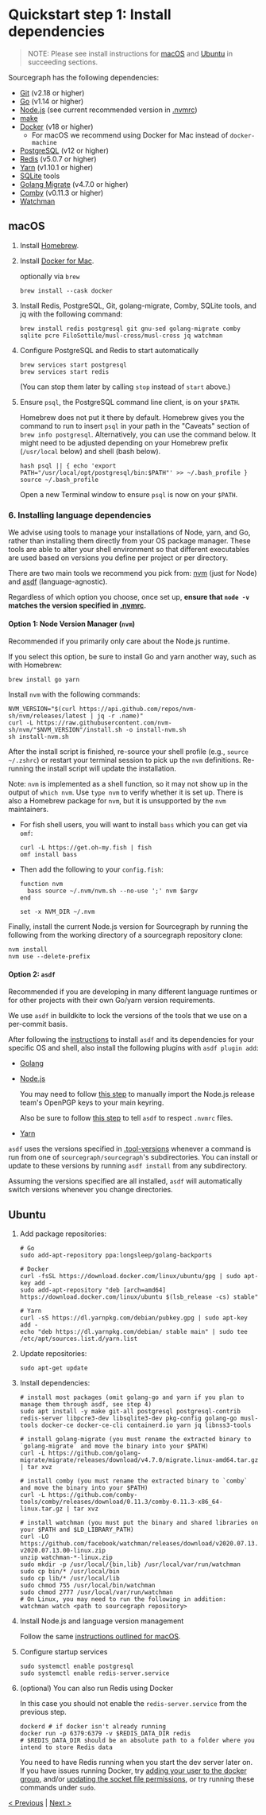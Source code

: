 # Quickstart step 1: Install dependencies

> NOTE: Please see install instructions for [macOS](#macos) and [Ubuntu](#ubuntu) in succeeding sections.

Sourcegraph has the following dependencies:
- [Git](https://git-scm.com/book/en/v2/Getting-Started-Installing-Git) (v2.18 or higher)
- [Go](https://golang.org/doc/install) (v1.14 or higher)
- [Node.js](https://nodejs.org/en/download/) (see current recommended version in [.nvmrc](https://github.com/sourcegraph/sourcegraph/blob/main/.nvmrc))
- [make](https://www.gnu.org/software/make/)
- [Docker](https://docs.docker.com/engine/installation/) (v18 or higher)
  - For macOS we recommend using Docker for Mac instead of `docker-machine`
- [PostgreSQL](https://wiki.postgresql.org/wiki/Detailed_installation_guides) (v12 or higher)
- [Redis](http://redis.io/) (v5.0.7 or higher)
- [Yarn](https://yarnpkg.com) (v1.10.1 or higher)
- [SQLite](https://www.sqlite.org/index.html) tools
- [Golang Migrate](https://github.com/golang-migrate/migrate/) (v4.7.0 or higher)
- [Comby](https://github.com/comby-tools/comby/) (v0.11.3 or higher)
- [Watchman](https://facebook.github.io/watchman/)

## macOS

1.  Install [Homebrew](https://brew.sh).

2.  Install [Docker for Mac](https://docs.docker.com/docker-for-mac/).

    optionally via `brew`

    ```
    brew install --cask docker
    ```

3.  Install Redis, PostgreSQL, Git, golang-migrate, Comby, SQLite tools, and jq with the following command:

    ```
    brew install redis postgresql git gnu-sed golang-migrate comby sqlite pcre FiloSottile/musl-cross/musl-cross jq watchman
    ```

4.  Configure PostgreSQL and Redis to start automatically

    ```
    brew services start postgresql
    brew services start redis
    ```

    (You can stop them later by calling `stop` instead of `start` above.)

5.  Ensure `psql`, the PostgreSQL command line client, is on your `$PATH`.

    Homebrew does not put it there by default. Homebrew gives you the command to run to insert `psql` in your path in the "Caveats" section of `brew info postgresql`. Alternatively, you can use the command below. It might need to be adjusted depending on your Homebrew prefix (`/usr/local` below) and shell (bash below).

    ```
    hash psql || { echo 'export PATH="/usr/local/opt/postgresql/bin:$PATH"' >> ~/.bash_profile }
    source ~/.bash_profile
    ```

    Open a new Terminal window to ensure `psql` is now on your `$PATH`.

### 6.  Installing language dependencies

We advise using tools to manage your installations of Node, yarn, and Go, rather than installing them directly from your OS package manager. These tools are able to alter your shell environment so that different executables are used based on versions you define per project or per directory.

There are two main tools we recommend you pick from: [nvm](https://github.com/nvm-sh/nvm) (just for Node) and [asdf](https://asdf-vm.com/#/) (language-agnostic).

Regardless of which option you choose, once set up, **ensure that `node -v` matches the version specified in [.nvmrc](https://github.com/sourcegraph/sourcegraph/blob/main/.tool-versions).**

#### Option 1: Node Version Manager (`nvm`)

Recommended if you primarily only care about the Node.js runtime.

If you select this option, be sure to install Go and yarn another way, such as with Homebrew:

```
brew install go yarn
```

Install `nvm` with the following commands:

```
NVM_VERSION="$(curl https://api.github.com/repos/nvm-sh/nvm/releases/latest | jq -r .name)"
curl -L https://raw.githubusercontent.com/nvm-sh/nvm/"$NVM_VERSION"/install.sh -o install-nvm.sh
sh install-nvm.sh
```

After the install script is finished, re-source your shell profile (e.g.,
`source ~/.zshrc`) or restart your terminal session to pick up the `nvm`
definitions. Re-running the install script will update the installation.

Note: `nvm` is implemented as a shell function, so it may not show up in
the output of `which nvm`. Use `type nvm` to verify whether it is set up.
There is also a Homebrew package for `nvm`, but it is unsupported by the
`nvm` maintainers.

* For fish shell users, you will want to install `bass` which you can get via `omf`:

    ```
    curl -L https://get.oh-my.fish | fish
    omf install bass
    ```

* Then add the following to your `config.fish`:

    ```
    function nvm
      bass source ~/.nvm/nvm.sh --no-use ';' nvm $argv
    end

    set -x NVM_DIR ~/.nvm
    ```

Finally, install the current Node.js version for Sourcegraph by running the following from the working directory of a sourcegraph repository clone:

```
nvm install
nvm use --delete-prefix
```

#### Option 2: `asdf`

Recommended if you are developing in many different language runtimes or for other projects with their own Go/yarn version requirements.

We use `asdf` in buildkite to lock the versions of the tools that we use on a per-commit basis.

After following the [instructions](https://asdf-vm.com/#/core-manage-asdf?id=install) to install `asdf` and its dependencies for your specific OS and shell, also install the following plugins with `asdf plugin add`:

- [Golang](https://github.com/kennyp/asdf-golang)
- [Node.js](https://github.com/asdf-vm/asdf-nodejs)

  You may need to follow [this step](https://github.com/asdf-vm/asdf-nodejs#problems-with-openpgp-signatures-in-older-versions) to manually import the Node.js release team's OpenPGP keys to your main keyring.

  Also be sure to follow [this step](https://github.com/asdf-vm/asdf-nodejs#nvmrc-and-node-version-files) to tell `asdf` to respect `.nvmrc` files.

- [Yarn](https://github.com/twuni/asdf-yarn)

`asdf` uses the versions specified in [.tool-versions](https://github.com/sourcegraph/sourcegraph/blob/main/.tool-versions) whenever a command is run from one of `sourcegraph/sourcegraph`'s subdirectories. You can install or update to these versions by running `asdf install` from any subdirectory.

Assuming the versions specified are all installed, `asdf` will automatically switch versions whenever you change directories.

## Ubuntu

1. Add package repositories:

    ```
    # Go
    sudo add-apt-repository ppa:longsleep/golang-backports

    # Docker
    curl -fsSL https://download.docker.com/linux/ubuntu/gpg | sudo apt-key add -
    sudo add-apt-repository "deb [arch=amd64] https://download.docker.com/linux/ubuntu $(lsb_release -cs) stable"

    # Yarn
    curl -sS https://dl.yarnpkg.com/debian/pubkey.gpg | sudo apt-key add -
    echo "deb https://dl.yarnpkg.com/debian/ stable main" | sudo tee /etc/apt/sources.list.d/yarn.list
    ```

2. Update repositories:

    ```
    sudo apt-get update
    ```

3. Install dependencies:

    ```
    # install most packages (omit golang-go and yarn if you plan to manage them through asdf, see step 4)
    sudo apt install -y make git-all postgresql postgresql-contrib redis-server libpcre3-dev libsqlite3-dev pkg-config golang-go musl-tools docker-ce docker-ce-cli containerd.io yarn jq libnss3-tools

    # install golang-migrate (you must rename the extracted binary to `golang-migrate` and move the binary into your $PATH)
    curl -L https://github.com/golang-migrate/migrate/releases/download/v4.7.0/migrate.linux-amd64.tar.gz | tar xvz

    # install comby (you must rename the extracted binary to `comby` and move the binary into your $PATH)
    curl -L https://github.com/comby-tools/comby/releases/download/0.11.3/comby-0.11.3-x86_64-linux.tar.gz | tar xvz

    # install watchman (you must put the binary and shared libraries on your $PATH and $LD_LIBRARY_PATH)
    curl -LO https://github.com/facebook/watchman/releases/download/v2020.07.13.00/watchman-v2020.07.13.00-linux.zip
    unzip watchman-*-linux.zip
    sudo mkdir -p /usr/local/{bin,lib} /usr/local/var/run/watchman
    sudo cp bin/* /usr/local/bin
    sudo cp lib/* /usr/local/lib
    sudo chmod 755 /usr/local/bin/watchman
    sudo chmod 2777 /usr/local/var/run/watchman
    # On Linux, you may need to run the following in addition:
    watchman watch <path to sourcegraph repository>
    ```

4. Install Node.js and language version management

   Follow the same [instructions outlined for macOS](#6--installing-language-dependencies).

5. Configure startup services

    ```
    sudo systemctl enable postgresql
    sudo systemctl enable redis-server.service
    ```

6. (optional) You can also run Redis using Docker

    In this case you should not enable the `redis-server.service` from the previous step.

    ```
    dockerd # if docker isn't already running
    docker run -p 6379:6379 -v $REDIS_DATA_DIR redis
    # $REDIS_DATA_DIR should be an absolute path to a folder where you intend to store Redis data
    ```

    You need to have Redis running when you start the dev server later on. If you have issues running Docker, try [adding your user to the docker group][dockerGroup], and/or [updating the socket file permissions][socketPermissions], or try running these commands under `sudo`.

    [dockerGroup]: https://stackoverflow.com/a/48957722
    [socketPermissions]: https://stackoverflow.com/a/51362528

[< Previous](index.md) | [Next >](quickstart_2_initialize_database.md)
